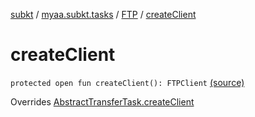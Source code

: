 [subkt](../../index.md) / [myaa.subkt.tasks](../index.md) / [FTP](index.md) / [createClient](./create-client.md)

# createClient

`protected open fun createClient(): FTPClient` [(source)](https://github.com/Myaamori/SubKt/blob/0.1.8/src/main/kotlin/myaa/subkt/tasks/tasks.kt#L1796)

Overrides [AbstractTransferTask.createClient](../-abstract-transfer-task/create-client.md)

